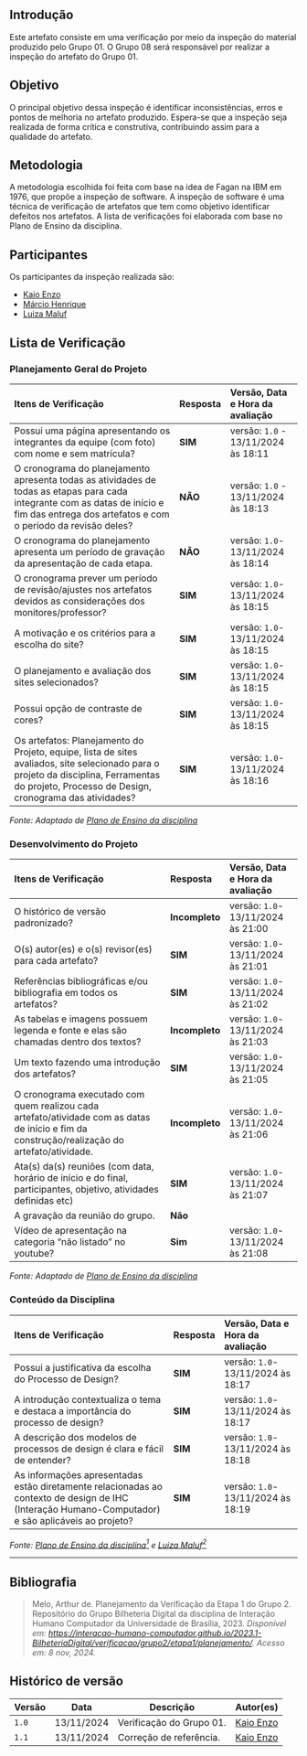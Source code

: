 ## **Introdução**
Este artefato consiste em uma verificação por meio da inspeção do material produzido pelo Grupo 01. O Grupo 08 será responsável por realizar a inspeção do artefato do Grupo 01.

## **Objetivo** 

O principal objetivo dessa inspeção é identificar inconsistências, erros e pontos de melhoria no artefato produzido. Espera-se que a inspeção seja realizada de forma crítica e construtiva, contribuindo assim para a qualidade do artefato.

## **Metodologia**
A metodologia escolhida foi feita com base na idea de Fagan na IBM em 1976, que propõe a inspeção de software. A inspeção de software é uma técnica de verificação de artefatos que tem como objetivo identificar defeitos nos artefatos. A lista de verificações foi elaborada com base no Plano de Ensino da disciplina.


## **Participantes**
Os participantes da inspeção realizada são:

- [Kaio Enzo](https://github.com/DeM4rcio) 
- [Márcio Henrique](https://github.com/DeM4rcio) 
- [Luiza Maluf](https://github.com/LuizaMaluf)


## **Lista de Verificação**

### **Planejamento Geral do Projeto**

| Itens de Verificação | Resposta | Versão, Data e Hora da avaliação |
| :---- | :---- | :---- |
| Possui uma página apresentando os integrantes da equipe (com foto) com nome e sem matrícula? | **SIM** | versão: `1.0` \- 13/11/2024 às 18:11 |
| O cronograma do planejamento apresenta todas as atividades de todas as etapas para cada integrante com as datas de início e fim das entrega dos artefatos e com o período da revisão deles? | **NÃO** | versão: `1.0` \- 13/11/2024 às 18:13 |
| O cronograma do planejamento apresenta um período de gravação da apresentação de cada etapa. | **NÃO** | versão: `1.0`\- 13/11/2024 às 18:14 |
| O cronograma prever um período de revisão/ajustes nos artefatos devidos as considerações dos monitores/professor? | **SIM** | versão: `1.0`\- 13/11/2024 às 18:15 |
| A motivação e os critérios para a escolha do site? | **SIM** | versão: `1.0`\- 13/11/2024 às 18:15 |
| O planejamento e avaliação dos sites selecionados? | **SIM** | versão: `1.0`\- 13/11/2024 às 18:15 |
| Possui opção de contraste de cores? | **SIM** | versão: `1.0`\- 13/11/2024 às 18:15 |
| Os artefatos: Planejamento do Projeto, equipe, lista de sites avaliados, site selecionado para o projeto da disciplina, Ferramentas do projeto, Processo de Design, cronograma das atividades? | **SIM** | versão: `1.0`\- 13/11/2024 às 18:16 |

*Fonte: Adaptado de [Plano de Ensino da disciplina](http://../../../assets/documentos/Plano_de_Ensino.pdf)*

### **Desenvolvimento do Projeto**

| Itens de Verificação | Resposta | Versão, Data e Hora da avaliação |
| :---- | :---- | :---- |
| O histórico de versão padronizado? | **Incompleto** | versão: `1.0`\- 13/11/2024 às 21:00 |
| O(s) autor(es) e o(s) revisor(es) para cada artefato? | **SIM** | versão: `1.0`\- 13/11/2024 às 21:01 |
| Referências bibliográficas e/ou bibliografia em todos os artefatos? | **SIM** | versão: `1.0`\- 13/11/2024 às 21:02 |
| As tabelas e imagens possuem legenda e fonte e elas são chamadas dentro dos textos? | **Incompleto** | versão: `1.0`\- 13/11/2024 às 21:03 |
| Um texto fazendo uma introdução dos artefatos? | **SIM** | versão: `1.0`\- 13/11/2024 às 21:05 |
| O cronograma executado com quem realizou cada artefato/atividade com as datas de início e fim da construção/realização do artefato/atividade. | **Incompleto** | versão: `1.0`\- 13/11/2024 às 21:06 |
| Ata(s) da(s) reuniões (com data, horário de início e do final, participantes, objetivo, atividades definidas etc) | **SIM** | versão: `1.0`\- 13/11/2024 às 21:07 |
| A gravação da reunião do grupo. | **Não** |  |
| Vídeo de apresentação na categoria “não listado” no youtube? | **Sim** | versão: `1.0`\- 13/11/2024 às 21:08 |

*Fonte: Adaptado de [Plano de Ensino da disciplina](http://../../../assets/documentos/Plano_de_Ensino.pdf)*

### **Conteúdo da Disciplina**

| Itens de Verificação | Resposta | Versão, Data e Hora da avaliação |
| :---- | :---- | :---- |
| Possui a justificativa da escolha do Processo de Design? | **SIM** | versão: `1.0`\- 13/11/2024 às 18:17 |
| A introdução contextualiza o tema e destaca a importância do processo de design? | **SIM** | versão: `1.0`\- 13/11/2024 às 18:17 |
| A descrição dos modelos de processos de design é clara e fácil de entender? | **SIM** | versão: `1.0`\- 13/11/2024 às 18:18 |
| As informações apresentadas estão diretamente relacionadas ao contexto de design de IHC (Interação Humano-Computador) e são aplicáveis ao projeto? | **SIM** | versão: `1.0`\- 13/11/2024 às 18:19 |

_Fonte: [Plano de Ensino da disciplina](../../../assets/documentos/Plano_de_Ensino.pdf)<a id="anchor_1" href="#REF"><sup>1</sup></a> e [Luiza Maluf](https://github.com/LuizaMaluf)<a id="REF" href="#lista-de-verificação"><sup>2</sup></a>_

---
## __Bibliografia__

>Melo, Arthur de. Planejamento da Verificação da Etapa 1 do Grupo 2. Repositório do Grupo Bilheteria Digital da disciplina de Interação Humano Computador da Universidade de Brasília, 2023. _Disponível em: <https://interacao-humano-computador.github.io/2023.1-BilheteriaDigital/verificacao/grupo2/etapa1/planejamento/>. Acesso em: 8 nov, 2024._


## __Histórico de versão__

| Versão |    Data    |      Descrição      |             Autor(es)                        |
|--------|------------|---------------------|----------------------------------------------|
| `1.0`  | 13/11/2024 | Verificação do Grupo 01. | [Kaio Enzo](https://github.com/kaioenzo) |
| `1.1`  | 13/11/2024 | Correção de referência. | [Kaio Enzo](https://github.com/kaioenzo) |